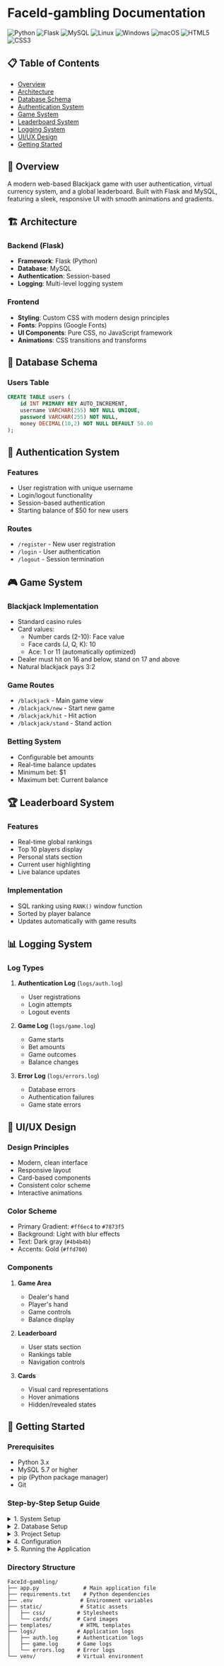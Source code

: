 # FaceId-gambling Documentation

![Python](https://img.shields.io/badge/python-3670A0?style=for-the-badge&logo=python&logoColor=ffdd54)
![Flask](https://img.shields.io/badge/flask-%23000.svg?style=for-the-badge&logo=flask&logoColor=white)
![MySQL](https://img.shields.io/badge/mysql-4479A1.svg?style=for-the-badge&logo=mysql&logoColor=white)
![Linux](https://img.shields.io/badge/Linux-FCC624?style=for-the-badge&logo=linux&logoColor=black)
![Windows](https://img.shields.io/badge/Windows-0078D6?style=for-the-badge&logo=windows&logoColor=white)
![macOS](https://img.shields.io/badge/mac%20os-000000?style=for-the-badge&logo=macos&logoColor=F0F0F0)
![HTML5](https://img.shields.io/badge/html5-%23E34F26.svg?style=for-the-badge&logo=html5&logoColor=white)
![CSS3](https://img.shields.io/badge/css3-%231572B6.svg?style=for-the-badge&logo=css3&logoColor=white)

## 📋 Table of Contents
- [Overview](#-overview)
- [Architecture](#-architecture)
- [Database Schema](#-database-schema)
- [Authentication System](#-authentication-system)
- [Game System](#-game-system)
- [Leaderboard System](#-leaderboard-system)
- [Logging System](#-logging-system)
- [UI/UX Design](#-uiux-design)
- [Getting Started](#-getting-started)

## 📖 Overview
A modern web-based Blackjack game with user authentication, virtual currency system, and a global leaderboard. Built with Flask and MySQL, featuring a sleek, responsive UI with smooth animations and gradients.

## 🏗️ Architecture

### Backend (Flask)
- **Framework**: Flask (Python)
- **Database**: MySQL
- **Authentication**: Session-based
- **Logging**: Multi-level logging system

### Frontend
- **Styling**: Custom CSS with modern design principles
- **Fonts**: Poppins (Google Fonts)
- **UI Components**: Pure CSS, no JavaScript framework
- **Animations**: CSS transitions and transforms

## 💾 Database Schema

### Users Table
```sql
CREATE TABLE users (
    id INT PRIMARY KEY AUTO_INCREMENT,
    username VARCHAR(255) NOT NULL UNIQUE,
    password VARCHAR(255) NOT NULL,
    money DECIMAL(10,2) NOT NULL DEFAULT 50.00
);
```

## 🔐 Authentication System

### Features
- User registration with unique username
- Login/logout functionality
- Session-based authentication
- Starting balance of $50 for new users

### Routes
- `/register` - New user registration
- `/login` - User authentication
- `/logout` - Session termination

## 🎮 Game System

### Blackjack Implementation
- Standard casino rules
- Card values:
  - Number cards (2-10): Face value
  - Face cards (J, Q, K): 10
  - Ace: 1 or 11 (automatically optimized)
- Dealer must hit on 16 and below, stand on 17 and above
- Natural blackjack pays 3:2

### Game Routes
- `/blackjack` - Main game view
- `/blackjack/new` - Start new game
- `/blackjack/hit` - Hit action
- `/blackjack/stand` - Stand action

### Betting System
- Configurable bet amounts
- Real-time balance updates
- Minimum bet: $1
- Maximum bet: Current balance

## 🏆 Leaderboard System

### Features
- Real-time global rankings
- Top 10 players display
- Personal stats section
- Current user highlighting
- Live balance updates

### Implementation
- SQL ranking using `RANK()` window function
- Sorted by player balance
- Updates automatically with game results

## 📊 Logging System

### Log Types
1. **Authentication Log** (`logs/auth.log`)
   - User registrations
   - Login attempts
   - Logout events

2. **Game Log** (`logs/game.log`)
   - Game starts
   - Bet amounts
   - Game outcomes
   - Balance changes

3. **Error Log** (`logs/errors.log`)
   - Database errors
   - Authentication failures
   - Game state errors

## 🎨 UI/UX Design

### Design Principles
- Modern, clean interface
- Responsive layout
- Card-based components
- Consistent color scheme
- Interactive animations

### Color Scheme
- Primary Gradient: `#ff6ec4` to `#7873f5`
- Background: Light with blur effects
- Text: Dark gray (`#4b4b4b`)
- Accents: Gold (`#ffd700`)

### Components
1. **Game Area**
   - Dealer's hand
   - Player's hand
   - Game controls
   - Balance display

2. **Leaderboard**
   - User stats section
   - Rankings table
   - Navigation controls

3. **Cards**
   - Visual card representations
   - Hover animations
   - Hidden/revealed states

## 🚀 Getting Started

### Prerequisites
- Python 3.x
- MySQL 5.7 or higher
- pip (Python package manager)
- Git

### Step-by-Step Setup Guide

<details>
<summary>1. System Setup</summary>

#### For Ubuntu/Debian:
```bash
# Update package list
sudo apt update

# Install Python and pip
sudo apt install python3 python3-pip python3-venv

# Install MySQL
sudo apt install mysql-server

# Start MySQL service
sudo systemctl start mysql
sudo systemctl enable mysql
```

#### For Windows:
1. Download and install Python from [python.org](https://www.python.org/downloads/)
2. Download and install MySQL from [mysql.com](https://dev.mysql.com/downloads/installer/)
3. Add Python and pip to your PATH environment variable
</details>

<details>
<summary>2. Database Setup</summary>

```bash
# Login to MySQL (Windows: use MySQL Command Line Client)
sudo mysql -u root -p

# Create database and user
mysql> CREATE DATABASE gambling;
mysql> CREATE USER 'samudev'@'localhost' IDENTIFIED BY 'your_password';
mysql> GRANT ALL PRIVILEGES ON gambling.* TO 'samudev'@'localhost';
mysql> FLUSH PRIVILEGES;
mysql> USE gambling;

# Create users table
mysql> CREATE TABLE users (
    id INT PRIMARY KEY AUTO_INCREMENT,
    username VARCHAR(255) NOT NULL UNIQUE,
    password VARCHAR(255) NOT NULL,
    money DECIMAL(10,2) NOT NULL DEFAULT 50.00
);

mysql> exit;
```
</details>

<details>
<summary>3. Project Setup</summary>

```bash
# Clone the repository
git clone https://github.com/yourusername/FaceId-gambling.git
cd FaceId-gambling

# Create and activate virtual environment
## For Linux/macOS:
python3 -m venv venv
source venv/bin/activate

## For Windows:
python -m venv venv
venv\Scripts\activate

# Install required packages
pip install -r requirements.txt
```
</details>

<details>
<summary>4. Configuration</summary>

1. Create a `requirements.txt` file if it doesn't exist:
```bash
echo "flask
mysql-connector-python
python-dotenv" > requirements.txt
```

2. Create a `.env` file for environment variables:
```bash
echo "FLASK_APP=app.py
FLASK_ENV=development
DB_HOST=localhost
DB_USER=samudev
DB_PASSWORD=your_password
DB_NAME=gambling
SECRET_KEY=your-secret-key-here" > .env
```

3. Create required directories:
```bash
# Create directories for logs and static files
mkdir -p logs static/cards static/css
```
</details>

<details>
<summary>5. Running the Application</summary>

1. First run setup:
```bash
# Make sure you're in the project directory with venv activated
flask run --debug
```

2. Access the application:
- Open your browser and navigate to `http://localhost:5000`
- Register a new account
- Start playing!
</details>

### Directory Structure
```
FaceId-gambling/
├── app.py              # Main application file
├── requirements.txt    # Python dependencies
├── .env               # Environment variables
├── static/            # Static assets
│   ├── css/          # Stylesheets
│   └── cards/        # Card images
├── templates/         # HTML templates
├── logs/             # Application logs
│   ├── auth.log      # Authentication logs
│   ├── game.log      # Game logs
│   └── errors.log    # Error logs
└── venv/             # Virtual environment
```
